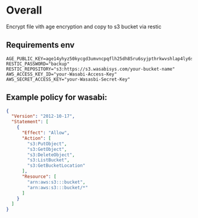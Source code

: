 # Overall
Encrypt file vith age encryption and copy to s3 bucket via restic

## Requirements env
```
AGE_PUBLIC_KEY=age14yhyz50kycgd3umvncpqflh25dh85ru6syjpthrkwvshlap4ly6s44edaz
RESTIC_PASSWORD="backup"
RESTIC_REPOSITORY="s3:https://s3.wasabisys.com/your-bucket-name"
AWS_ACCESS_KEY_ID="your-Wasabi-Access-Key"
AWS_SECRET_ACCESS_KEY="your-Wasasbi-Secret-Key"
```

## Example policy for wasabi:
```json
{
  "Version": "2012-10-17",
  "Statement": [
    {
      "Effect": "Allow",
      "Action": [
        "s3:PutObject",
        "s3:GetObject",
        "s3:DeleteObject",
        "s3:ListBucket",
        "s3:GetBucketLocation"
      ],
      "Resource": [
        "arn:aws:s3:::bucket",
        "arn:aws:s3:::bucket/*"
      ]
    }
  ]
}
```
